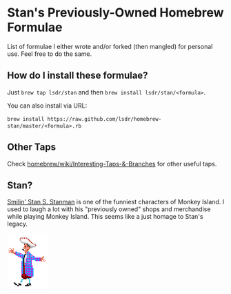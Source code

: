 # Stan's Previously-Owned Homebrew Formulae

List of formulae I either wrote and/or forked (then mangled) for personal use. Feel free to do the same.

## How do I install these formulae?

Just `brew tap lsdr/stan` and then `brew install lsdr/stan/<formula>`.

You can also install via URL:
```
brew install https://raw.github.com/lsdr/homebrew-stan/master/<formula>.rb
```

## Other Taps

Check [homebrew/wiki/Interesting-Taps-&-Branches](https://github.com/mxcl/homebrew/wiki/Interesting-Taps-&-Branches) for other useful taps.

## Stan?
[Smilin' Stan S. Stanman][stan-bio] is one of the funniest characters of Monkey Island. I used to laugh a lot with his "previously owned" shops and merchandise while playing Monkey Island. This seems like a just homage to Stan's legacy.

![Stan doing his thing](https://github.com/lsdr/homebrew-stan/raw/master/stan.gif)

[stan-bio]: http://miwiki.net/Stan
